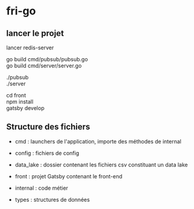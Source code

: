 # fri-go

## lancer le projet

lancer redis-server

go build cmd/pubsub/pubsub.go  
go build cmd/server/server.go

./pubsub  
./server

cd front  
npm install  
gatsby develop

## Structure des fichiers

- cmd : launchers de l'application, importe des méthodes de internal

- config : fichiers de config

- data_lake : dossier contenant les fichiers csv constituant un data lake

- front : projet Gatsby contenant le front-end

- internal : code métier

- types : structures de données
